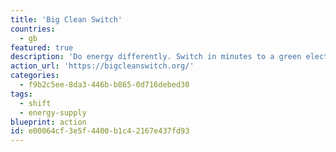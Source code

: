 ```yaml
---
title: 'Big Clean Switch'
countries:
  - gb
featured: true
description: 'Do energy differently. Switch in minutes to a green electricity tariff from one of the UK''s leading suppliers.'
action_url: 'https://bigcleanswitch.org/'
categories:
  - f9b2c5ee-8da3-446b-b865-0d716debed30
tags:
  - shift
  - energy-supply
blueprint: action
id: e00064cf-3e5f-4400-b1c4-2167e437fd93
---
```

